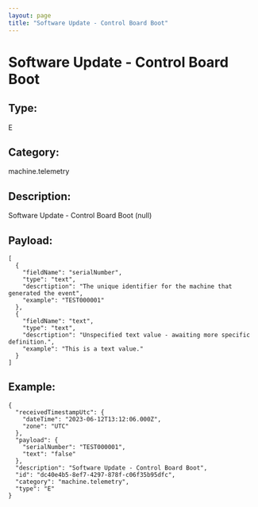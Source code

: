 ```yaml
---
layout: page
title: "Software Update - Control Board Boot"
---
```


# Software Update - Control Board Boot

## Type:

E

## Category:

machine.telemetry

## Description: 

Software Update - Control Board Boot (null)

## Payload:

```
[
  {
    "fieldName": "serialNumber",
    "type": "text",
    "descrtiption": "The unique identifier for the machine that generated the event",
    "example": "TEST000001"
  },
  {
    "fieldName": "text",
    "type": "text",
    "descrtiption": "Unspecified text value - awaiting more specific definition.",
    "example": "This is a text value."
  }
]
```

## Example:

```
{
  "receivedTimestampUtc": {
    "dateTime": "2023-06-12T13:12:06.000Z",
    "zone": "UTC"
  },
  "payload": {
    "serialNumber": "TEST000001",
    "text": "false"
  },
  "description": "Software Update - Control Board Boot",
  "id": "dc40e4b5-8ef7-4297-878f-c06f35b95dfc",
  "category": "machine.telemetry",
  "type": "E"
}
```
